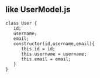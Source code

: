 ## like UserModel.js

```
class User {
   id;
   username;
   email;
   constructor(id,username,email){
      this.id = id;
      this.username = username;
      this.email = email;
   }
}
```